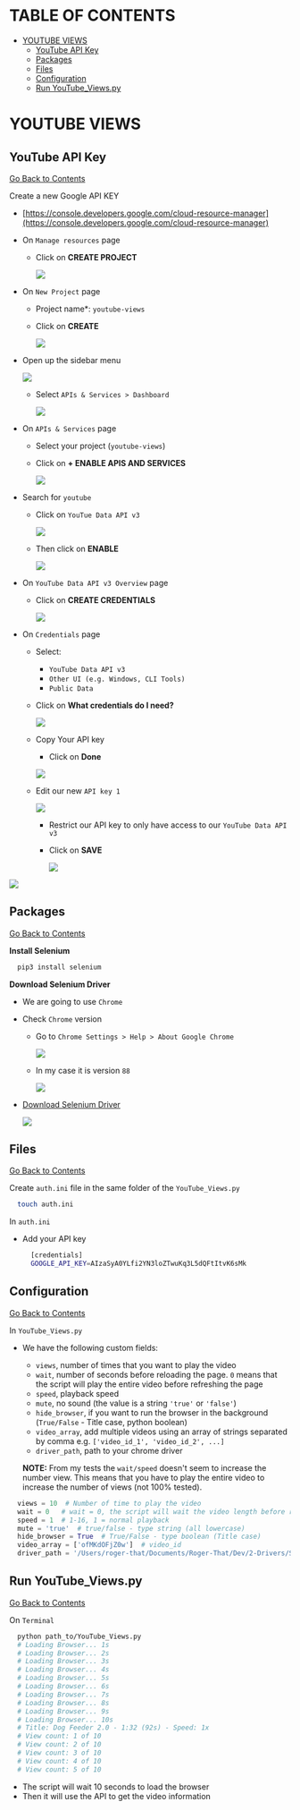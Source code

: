 <h1 id='table-of-contents'>TABLE OF CONTENTS</h1>

- [YOUTUBE VIEWS](#youtube-views)
  - [YouTube API Key](#youtube-api-key)
  - [Packages](#packages)
  - [Files](#files)
  - [Configuration](#configuration)
  - [Run YouTube_Views.py](#run-youtube_viewspy)

# YOUTUBE VIEWS

## YouTube API Key

[Go Back to Contents](#table-of-contents)

Create a new Google API KEY

- [https://console.developers.google.com/cloud-resource-manager](https://console.developers.google.com/cloud-resource-manager)
- On `Manage resources` page

  - Click on **CREATE PROJECT**

    ![](https://i.imgur.com/Lsay651.png)

- On `New Project` page

  - Project name\*: `youtube-views`
  - Click on **CREATE**

    ![](https://i.imgur.com/rI2GyMW.png)

- Open up the sidebar menu

  ![](https://i.imgur.com/AYi1Wng.png)

  - Select `APIs & Services > Dashboard`

    ![](https://i.imgur.com/Upnke5w.png)

- On `APIs & Services` page

  - Select your project (`youtube-views`)
  - Click on **+ ENABLE APIS AND SERVICES**

    ![](https://i.imgur.com/yce89hA.png)

- Search for `youtube`

  - Click on `YouTue Data API v3`

    ![](https://i.imgur.com/PxiH7ig.png)

  - Then click on **ENABLE**

    ![](https://i.imgur.com/0btpYAh.png)

- On `YouTube Data API v3 Overview` page

  - Click on **CREATE CREDENTIALS**

    ![](https://i.imgur.com/SyBSrso.png)

- On `Credentials` page

  - Select:
    - `YouTube Data API v3`
    - `Other UI (e.g. Windows, CLI Tools)`
    - `Public Data`
  - Click on **What credentials do I need?**

    ![](https://i.imgur.com/6ZlRcUi.png)

  - Copy Your API key

    - Click on **Done**

    ![](https://i.imgur.com/MuZDxo4.png)

  - Edit our new `API key 1`

    ![](https://i.imgur.com/dGIk6R0.png)

    - Restrict our API key to only have access to our `YouTube Data API v3`
    - Click on **SAVE**

      ![](https://i.imgur.com/laFSaOY.png)

![](https://i.imgur.com/7KOsisq.png)

## Packages

[Go Back to Contents](#table-of-contents)

**Install Selenium**

```Bash
  pip3 install selenium
```

**Download Selenium Driver**

- We are going to use `Chrome`
- Check `Chrome` version

  - Go to `Chrome Settings > Help > About Google Chrome`

    ![](https://i.imgur.com/uXy2cRP.png)

  - In my case it is version `88`

    ![](https://i.imgur.com/KCduAjN.png)

- [Download Selenium Driver](https://sites.google.com/a/chromium.org/chromedriver/downloads)

  ![](https://i.imgur.com/2WDIq8g.png)

## Files

[Go Back to Contents](#table-of-contents)

Create `auth.ini` file in the same folder of the `YouTube_Views.py`

```Bash
  touch auth.ini
```

In `auth.ini`

- Add your API key

  ```Bash
    [credentials]
    GOOGLE_API_KEY=AIzaSyA0YLfi2YN3loZTwuKq3L5dQFtItvK6sMk
  ```

## Configuration

[Go Back to Contents](#table-of-contents)

In `YouTube_Views.py`

- We have the following custom fields:

  - `views`, number of times that you want to play the video
  - `wait`, number of seconds before reloading the page. `0` means that the script will play the entire video before refreshing the page
  - `speed`, playback speed
  - `mute`, no sound (the value is a string `'true'` or `'false'`)
  - `hide_browser`, if you want to run the browser in the background (`True/False` - Title case, python boolean)
  - `video_array`, add multiple videos using an array of strings separated by comma e.g. `['video_id_1', 'video_id_2', ...]`
  - `driver_path`, path to your chrome driver

  **NOTE:** From my tests the `wait/speed` doesn't seem to increase the number view. This means that you have to play the entire video to increase the number of views (not 100% tested).

```Python
  views = 10  # Number of time to play the video
  wait = 0   # wait = 0, the script will wait the video length before reloading the page
  speed = 1  # 1-16, 1 = normal playback
  mute = 'true'  # true/false - type string (all lowercase)
  hide_browser = True  # True/False - type boolean (Title case)
  video_array = ['ofMKdOFjZ0w']  # video_id
  driver_path = '/Users/roger-that/Documents/Roger-That/Dev/2-Drivers/Selenium_Drivers/chromedriver'
```

## Run YouTube_Views.py

[Go Back to Contents](#table-of-contents)

On `Terminal`

```Bash
  python path_to/YouTube_Views.py
  # Loading Browser... 1s
  # Loading Browser... 2s
  # Loading Browser... 3s
  # Loading Browser... 4s
  # Loading Browser... 5s
  # Loading Browser... 6s
  # Loading Browser... 7s
  # Loading Browser... 8s
  # Loading Browser... 9s
  # Loading Browser... 10s
  # Title: Dog Feeder 2.0 - 1:32 (92s) - Speed: 1x
  # View count: 1 of 10
  # View count: 2 of 10
  # View count: 3 of 10
  # View count: 4 of 10
  # View count: 5 of 10
```

- The script will wait 10 seconds to load the browser
- Then it will use the API to get the video information
